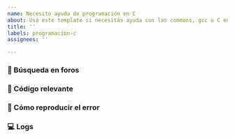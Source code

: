 ```yaml
---
name: Necesito ayuda de programación en C
about: Usá este template si necesitás ayuda con las commons, gcc o C en general.
title: ''
labels: programacion-c
assignees: ''

---
```


<!--
Contanos cuál es el contexto de tu duda o problema, cuál es el comportamiento que esperabas y el que obtuviste. No olvides buscar primero en el buscador de issues por si la duda ya fue resuelta antes. Si no se resuelve pero creés que el issue está relacionado, podés citarlo con un #.
-->

### 🔎 Búsqueda en foros
<!--
Contanos si investigaste sobre el tema en Google o en foros, y si encontraste algún post que sea de utilidad para darnos más contexto sobre el problema.
-->

### 📝 Código relevante
<!--
No subas capturas de pantalla, copiá el código relevante a tu problema y pegalo acá. Podés darle formato código con (Ctrl + 'e').
-->

### 🐛 Cómo reproducir el error
<!--
Contanos qué pasos seguiste para llegar hasta la duda o problema. Si se trata de comandos por consola, no subas capturas de pantalla, copiá el texto y pegalo acá. Podés darle formato código con (Ctrl + 'e').
-->

### 💻 Logs
<!--
Si lo corriste con Valgrind, por consola o debugger y obtuviste un error, no subas capturas de pantalla, copiá el texto y pegalo acá. Podés darle formato código con (Ctrl + 'e'). Si el output es muy extenso, sentite libre de adjuntar un archivo de texto en su lugar.
-->
